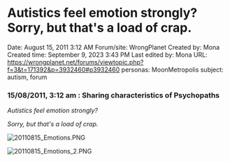 # Autistics feel emotion strongly? Sorry, but that's a load of crap.

Date: August 15, 2011 3:12 AM
Forum/site: WrongPlanet
Created by: Mona
Created time: September 9, 2023 3:43 PM
Last edited by: Mona
URL: https://wrongplanet.net/forums/viewtopic.php?f=3&t=171392&p=3932460#p3932460
personas: MoonMetropolis
subject: autism, forum

### **15/08/2011, 3:12 am : Sharing characteristics of Psychopaths**

*Autistics feel emotion strongly?*

*Sorry, but that's a load of crap.*

![20110815_Emotions.PNG](../../../Joshua%E2%80%99s%20personas%20&%20victimes%2047f302c3ee7140169d02d7ecbb1b2b4c/Rushes%20Personas%2026f0f60550004a05bb97f11a02504bf4/Threads%20MoonMetropolis%20Wrong%20Planet%201218040f12ce4d4c88a7533017568e89/20110815_Emotions.png)

![20110815_Emotions_2.PNG](../../../Joshua%E2%80%99s%20personas%20&%20victimes%2047f302c3ee7140169d02d7ecbb1b2b4c/Rushes%20Personas%2026f0f60550004a05bb97f11a02504bf4/Threads%20MoonMetropolis%20Wrong%20Planet%201218040f12ce4d4c88a7533017568e89/20110815_Emotions_2.png)